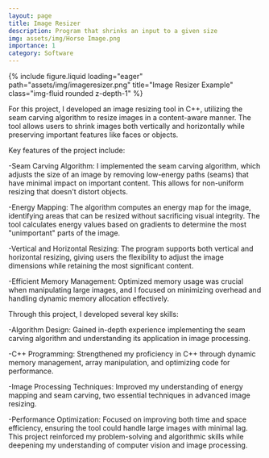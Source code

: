 ```yaml
---
layout: page
title: Image Resizer
description: Program that shrinks an input to a given size
img: assets/img/Horse Image.png
importance: 1
category: Software
---
```



<div class="row">
    <div class="col-sm mt-12 mt-md-0">
        {% include figure.liquid loading="eager" path="assets/img/imageresizer.png" title="Image Resizer Example" class="img-fluid rounded z-depth-1" %}
    </div>
</div>

For this project, I developed an image resizing tool in C++, utilizing the seam carving algorithm to resize images in a content-aware manner. The tool allows users to shrink images both vertically and horizontally while preserving important features like faces or objects.

Key features of the project include:

-Seam Carving Algorithm: I implemented the seam carving algorithm, which adjusts the size of an image by removing low-energy paths (seams) that have minimal impact on important content. This allows for non-uniform resizing that doesn't distort objects.

-Energy Mapping: The algorithm computes an energy map for the image, identifying areas that can be resized without sacrificing visual integrity. The tool calculates energy values based on gradients to determine the most "unimportant" parts of the image.

-Vertical and Horizontal Resizing: The program supports both vertical and horizontal resizing, giving users the flexibility to adjust the image dimensions while retaining the most significant content.

-Efficient Memory Management: Optimized memory usage was crucial when manipulating large images, and I focused on minimizing overhead and handling dynamic memory allocation effectively.

Through this project, I developed several key skills:

-Algorithm Design: Gained in-depth experience implementing the seam carving algorithm and understanding its application in image processing.

-C++ Programming: Strengthened my proficiency in C++ through dynamic memory management, array manipulation, and optimizing code for performance.

-Image Processing Techniques: Improved my understanding of energy mapping and seam carving, two essential techniques in advanced image resizing.

-Performance Optimization: Focused on improving both time and space efficiency, ensuring the tool could handle large images with minimal lag.
This project reinforced my problem-solving and algorithmic skills while deepening my understanding of computer vision and image processing.



